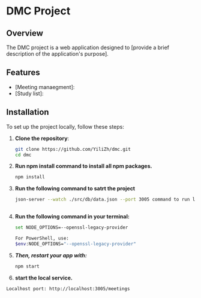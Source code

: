 # DMC Project

## Overview

The DMC project is a web application designed to [provide a brief description of the application's purpose].

## Features

- [Meeting manaegment]:
- [Study list]:

## Installation

To set up the project locally, follow these steps:

1. **Clone the repository**:
   ```bash
   git clone https://github.com/YiliZh/dmc.git
   cd dmc

2. **Run npm install command to install all npm packages.**
   ```bash
   npm install

3. **Run the following command to satrt the project**
   ```bash
   json-server --watch ./src/db/data.json --port 3005 command to run local API.
 

4. **Run the following command in your terminal:**
   ```bash
   set NODE_OPTIONS=--openssl-legacy-provider

   For PowerShell, use:
   $env:NODE_OPTIONS="--openssl-legacy-provider"

5. ***Then, restart your app with:***
   ```bash
   npm start

6.  **start the local service.**
   ```bash
   Localhost port: http://localhost:3005/meetings
